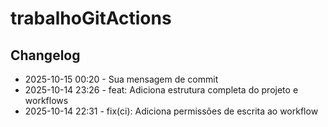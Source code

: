 # trabalhoGitActions
## Changelog
- 2025-10-15 00:20 - Sua mensagem de commit
- 2025-10-14 23:26 - feat: Adiciona estrutura completa do projeto e workflows
- 2025-10-14 22:31 - fix(ci): Adiciona permissões de escrita ao workflow

